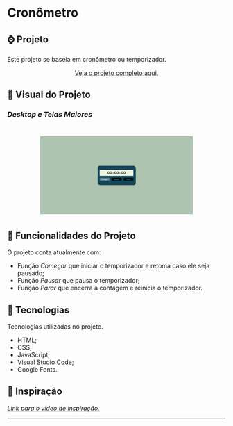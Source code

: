 # **Cronômetro**

## :watch: **Projeto**
Este projeto se baseia em cronômetro ou temporizador.

<p align="center">
   <a href="https://davsilvam.github.io/cronometro/">Veja o projeto completo aqui.</a>
</p>

## :art: **Visual do Projeto**
### *Desktop e Telas Maiores*

<h1 align="center">
    <img src="README/cronometro-print.png" style="width: 70%;">
</h1>

## :rocket: **Funcionalidades do Projeto**
O projeto conta atualmente com:
* Função *Começar* que iniciar o temporizador e retoma caso ele seja pausado;
* Função *Pausar* que pausa o temporizador;
* Função *Parar* que encerra a contagem e reinicia o temporizador.

## :wrench: **Tecnologias**
Tecnologias utilizadas no projeto.
* HTML;
* CSS;
* JavaScript;
* Visual Studio Code;
* Google Fonts.

## :balloon: **Inspiração**
*[Link para o vídeo de inspiração.](https://www.youtube.com/watch?v=QSW1374FCt4&t=1s)*

---
